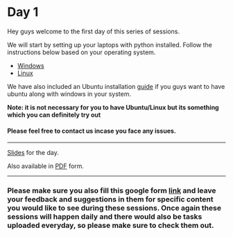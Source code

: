 # Day 1 

Hey guys welcome to the first day of this series of sessions. 

We will start by setting up your laptops with python installed. Follow the instructions below based on your operating system.

- [Windows](./../setup/windows.md)
- [Linux](./../setup/linux.md)

We have also included an Ubuntu installation [guide](../setup/ubuntu-install.md) if you guys want to have ubuntu along with windows in your system. 

**Note: it is not necessary for you to have Ubuntu/Linux but its something which you can definitely try out**

#### Please feel free to contact us incase you face any issues.

------

[Slides](./DAY1.pptx) for the day.

Also available in [PDF](./DAY1.pdf) form.


------


### Please make sure you also fill this google form [link](https://forms.gle/8G9j9C6BbFW5FFiZA) and leave your feedback and suggestions in them for specific content you would like to see during these sessions. Once again these sessions will happen daily and there would also be tasks uploaded everyday, so please make sure to check them out.